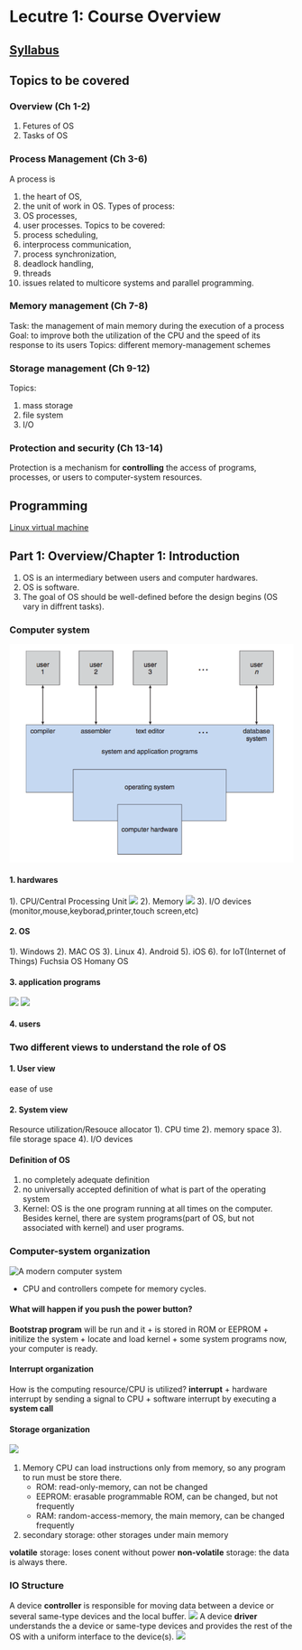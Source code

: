 # Lecutre 1: Course Overview

## [Syllabus](https://www.google.com)
## Topics to be covered
### Overview (Ch 1-2)
1. Fetures of OS
2. Tasks of OS
### Process Management (Ch 3-6)
A process is
1. the heart of OS,
2. the unit of work in OS.
Types of process:
1. OS processes,
2. user processes.
Topics to be covered:
1. process scheduling, 
2. interprocess communication, 
3. process synchronization,
4. deadlock handling,
5. threads
6. issues related to multicore systems and parallel programming.
### Memory management (Ch 7-8)
Task: the management of main memory during the execution of a process
Goal: to improve both the utilization of the CPU and the speed of its response to its users
Topics: different memory-management schemes
### Storage management (Ch 9-12)
Topics:
1. mass storage
2. file system
3. I/O
### Protection and security (Ch 13-14)
Protection is a mechanism for **controlling** the access of programs, processes, or users to computer-system resources.

## Programming
[Linux virtual machine](http://people.westminstercollege.edu/faculty/ggagne/osc/vm/index.html)


## Part 1: Overview/Chapter 1: Introduction
1. OS is an intermediary between users and computer hardwares.
2. OS is software.
3. The goal of OS should be well-defined before the design begins (OS vary in diffrent tasks).
### Computer system
![](../Images/Fig1.1.png)
#### 1. hardwares
1). CPU/Central Processing Unit
![](https://o.aolcdn.com/images/dims?quality=85&image_uri=https%3A%2F%2Fo.aolcdn.com%2Fimages%2Fdims%3Fcrop%3D1600%252C953%252C0%252C99%26quality%3D85%26format%3Djpg%26resize%3D1600%252C953%26image_uri%3Dhttp%253A%252F%252Fo.aolcdn.com%252Fhss%252Fstorage%252Fmidas%252F391002b78e506e85c77fc661aea99892%252F205545457%252FIntel%252BCore%252BX%252Bseries%252Bgallery%252B21.jpg%26client%3Da1acac3e1b3290917d92%26signature%3D99ebc799dc4b1de8cba48077268995444b23a29e&client=amp-blogside-v2&signature=0881674cb86de0036c65e97d988df67634c06309)
2). Memory
![](https://pixfeeds.com/images/technology/storage/1280-471770087-memory-cards.jpg)
3). I/O devices (monitor,mouse,keyborad,printer,touch screen,etc)

#### 2. OS
1). Windows
2). MAC OS
3). Linux
4). Android
5). iOS
6). for IoT(Internet of Things)
Fuchsia OS
Homany OS
#### 3. application programs
![](https://steamcdn-a.akamaihd.net/steam/apps/578080/header.jpg?t=1564606217)
![](http://9.pic.pc6.com/thumb/up/2012-12/20121212111044247821_600_0.jpg)
#### 4. users

### Two different views to understand the role of OS
#### 1. User view
ease of use
#### 2. System view
Resource utilization/Resouce allocator
1). CPU time 
2). memory space
3). file storage space
4). I/O devices

#### Definition of OS
1. no completely adequate definition
2. no universally accepted definition of what is part of the operating system
3. Kernel: OS is the one program running at all times on the computer.
    Besides kernel, there are system programs(part of OS, but not associated with kernel) and user programs.

### Computer-system organization
![A modern computer system](https://www.cs.uic.edu/~jbell/CourseNotes/OperatingSystems/images/Chapter1/1_2_ModernSystem.jpg)
+ CPU and controllers compete for memory cycles.
#### What will happen if you push the power button?
**Bootstrap program** will be run and it
    + is stored in ROM or EEPROM
    + initilize the system
    + locate and load kernel
    + some system programs
now, your computer is ready.
#### Interrupt organization
How is the computing resource/CPU is utilized?
**interrupt**
    + hardware interrupt by sending a signal to CPU
    + software interrupt by executing a **system call**
#### Storage organization
![](https://camo.githubusercontent.com/a32f325851f11af2810abe9d64f04d7e94c35bb4/687474703a2f2f7777772e63732e7569632e6564752f7e6a62656c6c2f436f757273654e6f7465732f4f7065726174696e6753797374656d732f696d616765732f43686170746572312f315f345f53746f726167654465766963654869657261726368792e6a7067)
1. Memory
CPU can load instructions only from memory, so any program to run must be store there.
    + ROM: read-only-memory, can not be changed
    + EEPROM: erasable programmable ROM, can be changed, but not frequently
    + RAM: random-access-memory, the main memory, can be changed frequently
 2. secondary storage: other storages under main memory
 
**volatile** storage:
loses conent without power
**non-volatile** storage:
the data is always there.

### IO Structure
A device **controller** is responsible for moving data between a device or several same-type devices and the local buffer.
![](http://www.expertsmind.com/CMSImages/690_Devices%20using%20Device%20Controller.png)
A device **driver** understands the a device or same-type devices and provides the rest of the OS with a uniform interface to the device(s).
![](https://slideplayer.com/slide/5120224/16/images/25/Device+Drivers+Logical+position+of+device+drivers+is+shown+here.jpg)



